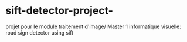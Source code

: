 # sift-detector-project-
projet pour le module traitement d'image/ Master 1 informatique visuelle: road sign detector using sift 
